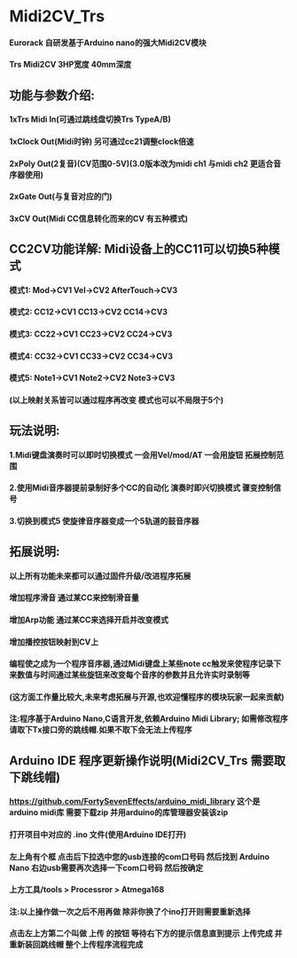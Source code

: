 # Midi2CV_Trs

#### Eurorack 自研发基于Arduino nano的强大Midi2CV模块
#### Trs Midi2CV 3HP宽度 40mm深度

## 功能与参数介绍:
#### 1xTrs Midi In(可通过跳线盘切换Trs TypeA/B)
#### 1xClock Out(Midi时钟) 另可通过cc21调整clock倍速
#### 2xPoly Out(2复音)(CV范围0-5V)(3.0版本改为midi ch1 与midi ch2 更适合音序器使用)
#### 2xGate Out(与复音对应的门)
#### 3xCV Out(Midi CC信息转化而来的CV 有五种模式)

## CC2CV功能详解: Midi设备上的CC11可以切换5种模式
#### 模式1: Mod->CV1 Vel->CV2 AfterTouch->CV3
#### 模式2: CC12->CV1 CC13->CV2 CC14->CV3
#### 模式3: CC22->CV1 CC23->CV2 CC24->CV3
#### 模式4: CC32->CV1 CC33->CV2 CC34->CV3
#### 模式5: Note1->CV1 Note2->CV2 Note3->CV3
#### (以上映射关系皆可以通过程序再改变 模式也可以不局限于5个)

## 玩法说明:
#### 1.Midi键盘演奏时可以即时切换模式 一会用Vel/mod/AT 一会用旋钮 拓展控制范围
#### 2.使用Midi音序器提前录制好多个CC的自动化 演奏时即兴切换模式 骤变控制信号
#### 3.切换到模式5 使旋律音序器变成一个5轨道的鼓音序器

## 拓展说明:
#### 以上所有功能未来都可以通过固件升级/改进程序拓展
#### 增加程序滑音 通过某CC来控制滑音量
#### 增加Arp功能 通过某CC来选择开启并改变模式
#### 增加播控按钮映射到CV上 
#### 编程使之成为一个程序音序器,通过Midi键盘上某些note cc触发来使程序记录下来数值与时间通过某些旋钮来改变每个音序的参数并且允许实时录制等
#### (这方面工作量比较大,未来考虑拓展与开源,也欢迎懂程序的模块玩家一起来贡献)
#### 注:程序基于Arduino Nano,C语言开发,依赖Arduino Midi Library; 如需修改程序 请取下Tx接口旁的跳线帽.如果不取下会无法上传程序


## Arduino IDE 程序更新操作说明(Midi2CV_Trs 需要取下跳线帽)
#### https://github.com/FortySevenEffects/arduino_midi_library   这个是arduino midi库 需要下载zip 并用arduino的库管理器安装该zip
#### 打开项目中对应的 .ino 文件(使用Arduino IDE打开)
#### 左上角有个框 点击后下拉选中您的usb连接的com口号码 然后找到 Arduino Nano 右边usb需要再次选择一下com口号码 然后按确定
#### 上方工具/tools > Processror > Atmega168
#### 注:以上操作做一次之后不用再做 除非你换了个ino打开则需要重新选择
#### 点击左上方第二个叫做 上传 的按钮 等待右下方的提示信息直到提示 上传完成 并重新装回跳线帽 整个上传程序流程完成


